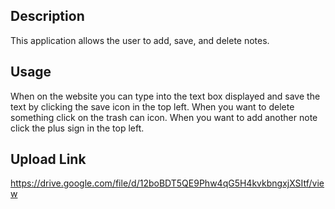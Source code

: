 ## Description

This application allows the user to add, save, and delete notes. 

## Usage

When on the website you can type into the text box displayed and save the text by clicking the save icon in the top left. When you want to delete something click on the trash can icon. When you want to add another note click the plus sign in the top left.

## Upload Link

https://drive.google.com/file/d/12boBDT5QE9Phw4qG5H4kvkbngxjXSItf/view